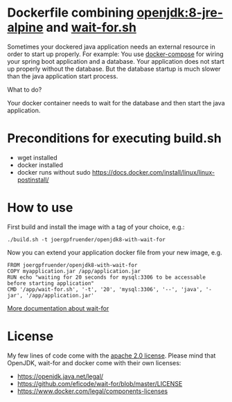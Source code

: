 # Dockerfile combining [openjdk:8-jre-alpine](https://hub.docker.com/_/openjdk) and [wait-for.sh](https://github.com/eficode/wait-for)

Sometimes your dockered java application needs an external resource in order to start up properly.
For example: You use [docker-compose](https://docs.docker.com/compose/) for wiring your spring boot application and a database. Your application does not start up properly without the database. But the database startup is much slower than the java application start process.

What to do?

Your docker container needs to wait for the database and then start the java application.  


# Preconditions for executing build.sh

- wget installed
- docker installed
- docker runs without sudo https://docs.docker.com/install/linux/linux-postinstall/


# How to use

First build and install the image with a tag of your choice, e.g.:

    ./build.sh -t joergpfruender/openjdk8-with-wait-for
    
    
Now you can extend your application docker file from your new image, e.g.


    FROM joergpfruender/openjdk8-with-wait-for
    COPY myapplication.jar /app/application.jar
    RUN echo "waiting for 20 seconds for mysql:3306 to be accessable before starting application"
    CMD '/app/wait-for.sh', '-t', '20', 'mysql:3306', '--', 'java', '-jar', '/app/application.jar'
      
[More documentation about wait-for](https://github.com/eficode/wait-for/)
    
# License

My few lines of code come with the [apache 2.0 license](LICENSE).
Please mind that OpenJDK, wait-for and docker come with their own licenses:

- https://openjdk.java.net/legal/
- https://github.com/eficode/wait-for/blob/master/LICENSE
- https://www.docker.com/legal/components-licenses